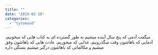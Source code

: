 ```yaml
---
title: ""
date: "2019-02-10"
categories: 
  - "tytomood"
---
```


میگفت آدمی که پنج سال آینده میشیم به طور گسترده ای به کتاب هایی که میخونیم، آدمایی که باهاشون وقت میگذرونیم، غذایی که میخوریم، عادت هایی که باهاشون وفق میشیم و مکالماتی که باهاشون درگیر میشیم بستگی داره
